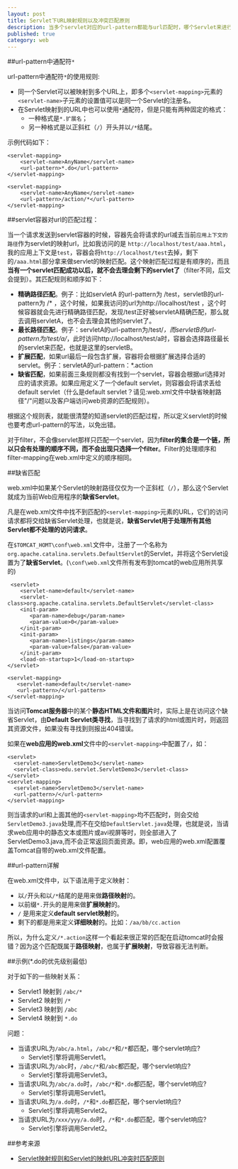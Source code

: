 ```yaml
---
layout: post
title: Servlet下URL映射规则以及冲突匹配原则
description: 当多个servlet对应的url-pattern都能与url匹配时，哪个Servlet来进行响应？能够多个Servelt响应同一个URL吗？
published: true
category: web
---
```


##url-pattern中通配符`*`

url-pattern中通配符`*`的使用规则:

* 同一个Servlet可以被映射到多个URL上，即多个`<servlet-mapping>`元素的`<servlet-name>`子元素的设置值可以是同一个Servlet的注册名。  
* 在Servlet映射到的URL中也可以使用`*`通配符，但是只能有两种固定的格式：
	* 一种格式是`*.扩展名`；
	* 另一种格式是以正斜杠（`/`）开头并以`/*`结尾。

示例代码如下：

	<servlet-mapping>
		<servlet-name>AnyName</servlet-name>
		<url-pattern>*.do</url-pattern>
	</servlet-mapping>

	<servlet-mapping>
		<servlet-name>AnyName</servlet-name>
		<url-pattern>/action/*</url-pattern>
	</servlet-mapping>


##servlet容器对url的匹配过程：

当一个请求发送到servlet容器的时候，容器先会将请求的url减去当前`应用上下文的路径`作为servlet的映射url，比如我访问的是 `http://localhost/test/aaa.html`，我的应用上下文是`test`，容器会将`http://localhost/test`去掉，剩下的`/aaa.html`部分拿来做servlet的映射匹配。这个映射匹配过程是有顺序的，而且**当有一个servlet匹配成功以后，就不会去理会剩下的servlet了**（filter不同，后文会提到）。其匹配规则和顺序如下： 

* **精确路径匹配**。例子：比如servletA 的url-pattern为 /test，servletB的url-pattern为 /* ，这个时候，如果我访问的url为http://localhost/test ，这个时候容器就会先进行精确路径匹配，发现/test正好被servletA精确匹配，那么就去调用servletA，也不会去理会其他的servlet了。
* **最长路径匹配**。例子：servletA的url-pattern为/test/*，而servletB的url-pattern为/test/a/*，此时访问http://localhost/test/a时，容器会选择路径最长的servlet来匹配，也就是这里的servletB。 
* **扩展匹配**，如果url最后一段包含扩展，容器将会根据扩展选择合适的servlet。例子：servletA的url-pattern：*.action 
* **缺省匹配**，如果前面三条规则都没有找到一个servlet，容器会根据url选择对应的请求资源。如果应用定义了一个default servlet，则容器会将请求丢给default servlet（什么是default servlet？请见:web.xml文件中缺省映射路径"/"问题以及客户端访问web资源的匹配规则）。 

根据这个规则表，就能很清楚的知道servlet的匹配过程，所以定义servlet的时候也要考虑url-pattern的写法，以免出错。 

对于filter，不会像servlet那样只匹配一个servlet，因为**filter的集合是一个链，所以只会有处理的顺序不同，而不会出现只选择一个filter**。Filter的处理顺序和filter-mapping在web.xml中定义的顺序相同。 

##缺省匹配


web.xml中如果某个Servlet的映射路径仅仅为一个正斜杠（`/`），那么这个Servlet就成为当前Web应用程序的**缺省Servlet**。

凡是在web.xml文件中找不到匹配的`<servlet-mapping>`元素的URL，它们的访问请求都将交给缺省Servlet处理，也就是说，**缺省Servlet用于处理所有其他Servlet都不处理的访问请求**。

在`$TOMCAT_HOMT\conf\web.xml`文件中，注册了一个名称为`org.apache.catalina.servlets.DefaultServlet`的Servlet，并将这个Servlet设置为了**缺省Servlet**。(`\conf\web.xml`文件所有发布到tomcat的web应用所共享的)

     <servlet>
        <servlet-name>default</servlet-name>
        <servlet-class>org.apache.catalina.servlets.DefaultServlet</servlet-class>
        <init-param>
           <param-name>debug</param-name>
           <param-value>0</param-value>
        </init-param>
        <init-param>
           <param-name>listings</param-name>
           <param-value>false</param-value>
        </init-param>
        <load-on-startup>1</load-on-startup>
    </servlet>

    <servlet-mapping>
       <servlet-name>default</servlet-name>
       <url-pattern>/</url-pattern>
    </servlet-mapping>


当访问**Tomcat服务器**中的某个**静态HTML文件和图片**时，实际上是在访问这个缺省Servlet，由**Default Servlet类寻找**，当寻找到了请求的html或图片时，则返回其资源文件，如果没有寻找到则报出404错误。

如果在**web应用的web.xml**文件中的`<servlet-mapping>`中配置了`/`，如：

    <servlet>
      <servlet-name>ServletDemo3</servlet-name>
      <servlet-class>edu.servlet.ServletDemo3</servlet-class>
    </servlet>
    <servlet-mapping>
      <servlet-name>ServletDemo3</servlet-name>
      <url-pattern>/</url-pattern>
    </servlet-mapping>

则当请求的url和上面其他的`<servlet-mapping>`均不匹配时，则会交给`ServletDemo3.java`处理,而不在交给`DefaultServlet.java`处理，也就是说，当请求web应用中的静态文本或图片或avi视屏等时，则全部进入了ServletDemo3.java,而不会正常返回页面资源。即，web应用的web.xml配置覆盖Tomcat自带的web.xml文件配置。





##url-pattern详解 

在web.xml文件中，以下语法用于定义映射： 

* 以`/`开头和以`/*`结尾的是用来做**路径映射**的。
* 以前缀`*.`开头的是用来做**扩展映射**的。 
* `/` 是用来定义**default servlet映射**的。 
* 剩下的都是用来定义**详细映射**的。比如：`/aa/bb/cc.action`

所以，为什么定义`/*.action`这样一个看起来很正常的匹配在启动tomcat时会报错？因为这个匹配既属于**路径映射**，也属于**扩展映射**，导致容器无法判断。

##示例(*.do的优先级别最低)

对于如下的一些映射关系：

* Servlet1 映射到 `/abc/*` 
* Servlet2 映射到 `/*`
* Servlet3 映射到 `/abc` 
* Servlet4 映射到 `*.do`

问题：
* 当请求URL为`/abc/a.html`，`/abc/*`和`/*`都匹配，哪个servlet响应?
	* Servlet引擎将调用Servlet1。
* 当请求URL为`/abc`时，`/abc/*`和`/abc`都匹配，哪个servlet响应?
	* Servlet引擎将调用Servlet3。
* 当请求URL为`/abc/a.do`时，`/abc/*`和`*.do`都匹配，哪个servlet响应?
	* Servlet引擎将调用Servlet1。
* 当请求URL为`/a.do`时，`/*`和`*.do`都匹配，哪个servlet响应?
	* Servlet引擎将调用Servlet2。
* 当请求URL为`/xxx/yyy/a.do`时，`/*`和`*.do`都匹配，哪个servlet响应?
	* Servlet引擎将调用Servlet2。




















##参考来源

* [Servlet映射规则和Servlet的映射URL冲突时匹配原则][Servlet映射规则和Servlet的映射URL冲突时匹配原则]







[NingG]:    http://ningg.github.com  "NingG"


[Servlet映射规则和Servlet的映射URL冲突时匹配原则]:		http://blog.csdn.net/xh16319/article/details/8014107








